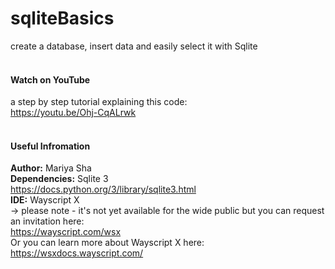 # sqliteBasics
create a database, insert data and easily select it with Sqlite
<br>
<br>
#### Watch on YouTube
a step by step tutorial explaining this code:
<br>
https://youtu.be/Ohj-CqALrwk
<br>
<br>
#### Useful Infromation
<b>Author:</b> Mariya Sha
<br>
<b>Dependencies:</b> Sqlite 3
<br>
https://docs.python.org/3/library/sqlite3.html
<br>
<b>IDE:</b> Wayscript X
<br>
-> please note - it's not yet available for the wide public but you can request an invitation here:
<br>
https://wayscript.com/wsx
<br>
Or you can learn more about Wayscript X here:
<br>
https://wsxdocs.wayscript.com/

